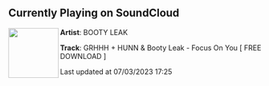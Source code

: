 ## Currently Playing on SoundCloud

[<img align="left" width="100" src="https://i1.sndcdn.com/artworks-ClJCpzVMnaArS1Pd-KLuU7Q-t500x500.jpg">](https://soundcloud.com/bo0tyleak/foy)

**Artist**: BOOTY LEAK 

**Track**: GRHHH + HUNN & Booty Leak - Focus On You [ FREE DOWNLOAD ]

Last updated at 07/03/2023 17:25
